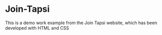 # Join-Tapsi
This is a demo work example from the Join Tapsi website, which has been developed with HTML and CSS
